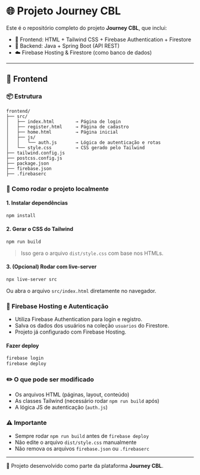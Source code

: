 
# 🌐 Projeto Journey CBL

Este é o repositório completo do projeto **Journey CBL**, que inclui:

- 🧩 Frontend: HTML + Tailwind CSS + Firebase Authentication + Firestore  
- 🔧 Backend: Java + Spring Boot (API REST)  
- ☁️ Firebase Hosting & Firestore (como banco de dados)

---

## 🧩 Frontend

### 📦 Estrutura

```
frontend/
├── src/
│   ├── index.html        → Página de login
│   ├── register.html     → Página de cadastro
│   ├── home.html         → Página inicial
│   ├── js/
│   │   └── auth.js       → Lógica de autenticação e rotas
│   └── style.css         → CSS gerado pelo Tailwind
├── tailwind.config.js
├── postcss.config.js
├── package.json
├── firebase.json
├── .firebaserc
```

### 🚀 Como rodar o projeto localmente

#### 1. Instalar dependências

```bash
npm install
```

#### 2. Gerar o CSS do Tailwind

```bash
npm run build
```

> Isso gera o arquivo `dist/style.css` com base nos HTMLs.

#### 3. (Opcional) Rodar com live-server

```bash
npx live-server src
```

Ou abra o arquivo `src/index.html` diretamente no navegador.

### 🔐 Firebase Hosting e Autenticação

- Utiliza Firebase Authentication para login e registro.
- Salva os dados dos usuários na coleção `usuarios` do Firestore.
- Projeto já configurado com Firebase Hosting.

#### Fazer deploy

```bash
firebase login
firebase deploy
```

### ✏️ O que pode ser modificado

- Os arquivos HTML (páginas, layout, conteúdo)
- As classes Tailwind (necessário rodar `npm run build` após)
- A lógica JS de autenticação (`auth.js`)

### ⚠️ Importante

- Sempre rodar `npm run build` antes de `firebase deploy`
- Não edite o arquivo `dist/style.css` manualmente
- Não remova os arquivos `firebase.json` ou `.firebaserc`

---

🧠 Projeto desenvolvido como parte da plataforma **Journey CBL**.
